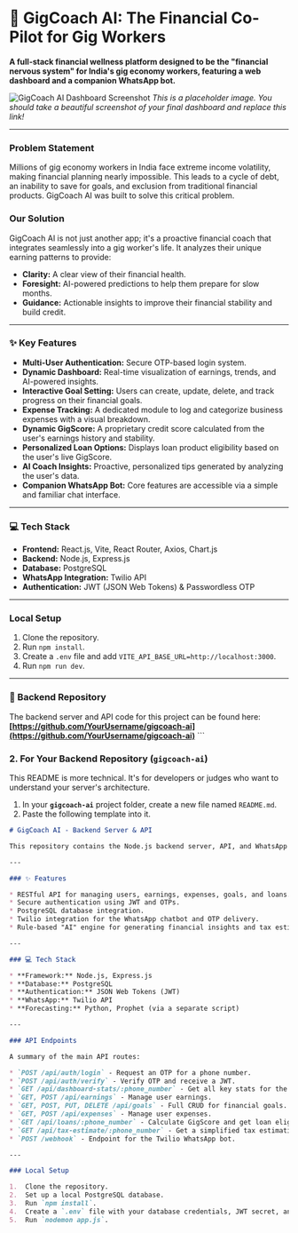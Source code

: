# 🚀 GigCoach AI: The Financial Co-Pilot for Gig Workers

**A full-stack financial wellness platform designed to be the "financial nervous system" for India's gig economy workers, featuring a web dashboard and a companion WhatsApp bot.**

![GigCoach AI Dashboard Screenshot](https://i.imgur.com/L12As8d.png) 
*This is a placeholder image. You should take a beautiful screenshot of your final dashboard and replace this link!*

---

### Problem Statement
Millions of gig economy workers in India face extreme income volatility, making financial planning nearly impossible. This leads to a cycle of debt, an inability to save for goals, and exclusion from traditional financial products. GigCoach AI was built to solve this critical problem.

### Our Solution
GigCoach AI is not just another app; it's a proactive financial coach that integrates seamlessly into a gig worker's life. It analyzes their unique earning patterns to provide:
- **Clarity:** A clear view of their financial health.
- **Foresight:** AI-powered predictions to help them prepare for slow months.
- **Guidance:** Actionable insights to improve their financial stability and build credit.

---

### ✨ Key Features

* **Multi-User Authentication:** Secure OTP-based login system.
* **Dynamic Dashboard:** Real-time visualization of earnings, trends, and AI-powered insights.
* **Interactive Goal Setting:** Users can create, update, delete, and track progress on their financial goals.
* **Expense Tracking:** A dedicated module to log and categorize business expenses with a visual breakdown.
* **Dynamic GigScore:** A proprietary credit score calculated from the user's earnings history and stability.
* **Personalized Loan Options:** Displays loan product eligibility based on the user's live GigScore.
* **AI Coach Insights:** Proactive, personalized tips generated by analyzing the user's data.
* **Companion WhatsApp Bot:** Core features are accessible via a simple and familiar chat interface.

---

### 💻 Tech Stack

* **Frontend:** React.js, Vite, React Router, Axios, Chart.js
* **Backend:** Node.js, Express.js
* **Database:** PostgreSQL
* **WhatsApp Integration:** Twilio API
* **Authentication:** JWT (JSON Web Tokens) & Passwordless OTP

---

### Local Setup

1.  Clone the repository.
2.  Run `npm install`.
3.  Create a `.env` file and add `VITE_API_BASE_URL=http://localhost:3000`.
4.  Run `npm run dev`.

---

### 🔗 Backend Repository
The backend server and API code for this project can be found here:
**[https://github.com/YourUsername/gigcoach-ai](https://github.com/YourUsername/gigcoach-ai)** ```

### **2. For Your Backend Repository (`gigcoach-ai`)**

This README is more technical. It's for developers or judges who want to understand your server's architecture.

1.  In your **`gigcoach-ai`** project folder, create a new file named `README.md`.
2.  Paste the following template into it.

```markdown
# GigCoach AI - Backend Server & API

This repository contains the Node.js backend server, API, and WhatsApp bot integration for the GigCoach AI platform.

---

### ✨ Features

* RESTful API for managing users, earnings, expenses, goals, and loans.
* Secure authentication using JWT and OTPs.
* PostgreSQL database integration.
* Twilio integration for the WhatsApp chatbot and OTP delivery.
* Rule-based "AI" engine for generating financial insights and tax estimations.

---

### 💻 Tech Stack

* **Framework:** Node.js, Express.js
* **Database:** PostgreSQL
* **Authentication:** JSON Web Tokens (JWT)
* **WhatsApp:** Twilio API
* **Forecasting:** Python, Prophet (via a separate script)

---

### API Endpoints

A summary of the main API routes:

* `POST /api/auth/login` - Request an OTP for a phone number.
* `POST /api/auth/verify` - Verify OTP and receive a JWT.
* `GET /api/dashboard-stats/:phone_number` - Get all key stats for the main dashboard.
* `GET, POST /api/earnings` - Manage user earnings.
* `GET, POST, PUT, DELETE /api/goals` - Full CRUD for financial goals.
* `GET, POST /api/expenses` - Manage user expenses.
* `GET /api/loans/:phone_number` - Calculate GigScore and get loan eligibility.
* `GET /api/tax-estimate/:phone_number` - Get a simplified tax estimation.
* `POST /webhook` - Endpoint for the Twilio WhatsApp bot.

---

### Local Setup

1.  Clone the repository.
2.  Set up a local PostgreSQL database.
3.  Run `npm install`.
4.  Create a `.env` file with your database credentials, JWT secret, and Twilio keys.
5.  Run `nodemon app.js`.
